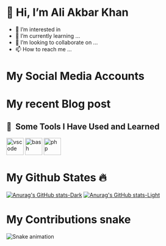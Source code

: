 # 👋 Hi, I’m Ali Akbar Khan 

- 👀 I’m interested in 
- 🌱 I’m currently learning ...
- 💞️ I’m looking to collaborate on ...
- 📫 How to reach me ...


# My Social Media Accounts 


# My recent Blog post 




<h2> 🚀 &nbsp;Some Tools I Have Used and Learned</h2>
<p align="left">
<img src="https://cdn.jsdelivr.net/gh/devicons/devicon/icons/vscode/vscode-original.svg" alt="vscode" width="45" height="45"/>
<img src="https://cdn.jsdelivr.net/gh/devicons/devicon/icons/bash/bash-original.svg" alt="bash" width="45" height="45"/>
<img src="https://cdn.jsdelivr.net/gh/devicons/devicon/icons/php/php-original.svg" alt="php" width="45" height="45"/>
</p>


# My Github States 🔥


[![Anurag's GitHub stats-Dark](https://github-readme-stats.vercel.app/api?username=Alio175&show_icons=true&theme=dark#gh-dark-mode-only)](https://github.com/Alio175/github-readme-stats#gh-dark-mode-only)
[![Anurag's GitHub stats-Light](https://github-readme-stats.vercel.app/api?username=Alio175&show_icons=true&theme=default#gh-light-mode-only)](https://github.com/Alio175/github-readme-stats#gh-light-mode-only)









# My Contributions snake 
![Snake animation](https://github.com/thepiyushmalhotra/thepiyushmalhotra/blob/output/github-contribution-grid-snake.svg)
